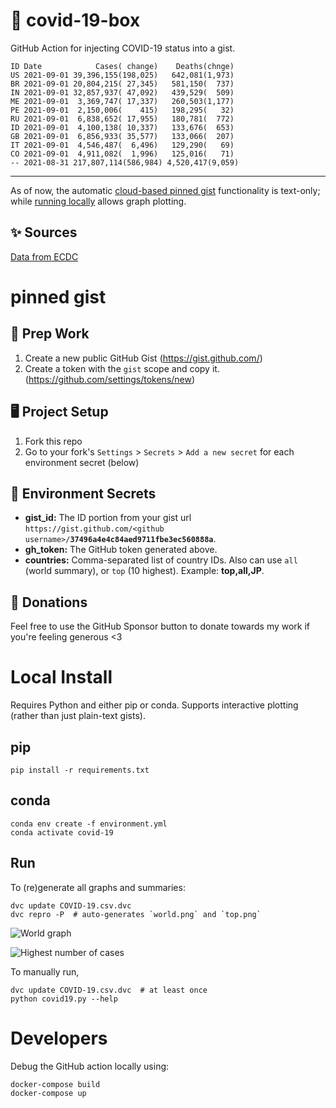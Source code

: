 # 🏥 covid-19-box

GitHub Action for injecting COVID-19 status into a gist.

```
ID Date            Cases( change)    Deaths(chnge)
US 2021-09-01 39,396,155(198,025)   642,081(1,973)
BR 2021-09-01 20,804,215( 27,345)   581,150(  737)
IN 2021-09-01 32,857,937( 47,092)   439,529(  509)
ME 2021-09-01  3,369,747( 17,337)   260,503(1,177)
PE 2021-09-01  2,150,006(    415)   198,295(   32)
RU 2021-09-01  6,838,652( 17,955)   180,781(  772)
ID 2021-09-01  4,100,138( 10,337)   133,676(  653)
GB 2021-09-01  6,856,933( 35,577)   133,066(  207)
IT 2021-09-01  4,546,487(  6,496)   129,290(   69)
CO 2021-09-01  4,911,082(  1,996)   125,016(   71)
-- 2021-08-31 217,807,114(586,984) 4,520,417(9,059)
```

---

As of now, the automatic [cloud-based pinned gist](#pinned-gist) functionality is text-only;
while [running locally](#local-install) allows graph plotting.

## ✨ Sources

[Data from ECDC](https://www.ecdc.europa.eu/en/publications-data/download-todays-data-geographic-distribution-covid-19-cases-worldwide)

# pinned gist

## 🎒 Prep Work
1. Create a new public GitHub Gist (https://gist.github.com/)
1. Create a token with the `gist` scope and copy it. (https://github.com/settings/tokens/new)

## 🖥 Project Setup
1. Fork this repo
1. Go to your fork's `Settings` > `Secrets` > `Add a new secret` for each environment secret (below)

## 🤫 Environment Secrets
- **gist_id:** The ID portion from your gist url `https://gist.github.com/<github username>/`**`37496a4e4c84aed9711fbe3ec560888a`**.
- **gh_token:** The GitHub token generated above.
- **countries:** Comma-separated list of country IDs. Also can use `all` (world summary), or `top` (10 highest). Example: **top,all,JP**.

## 💸 Donations

Feel free to use the GitHub Sponsor button to donate towards my work if you're feeling generous <3

# Local Install

Requires Python and either pip or conda. Supports interactive plotting (rather than just plain-text gists).

## pip

```
pip install -r requirements.txt
```

## conda

```
conda env create -f environment.yml
conda activate covid-19
```

## Run

To (re)generate all graphs and summaries:

```
dvc update COVID-19.csv.dvc
dvc repro -P  # auto-generates `world.png` and `top.png`
```

![World graph](world.png)

![Highest number of cases](top.png)

To manually run,

```
dvc update COVID-19.csv.dvc  # at least once
python covid19.py --help
```

# Developers

Debug the GitHub action locally using:

```
docker-compose build
docker-compose up
```
